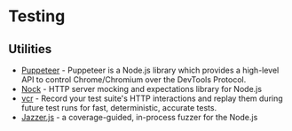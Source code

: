 # Testing

## Utilities

- [Puppeteer](https://pptr.dev/) - Puppeteer is a Node.js library which provides a high-level API to control Chrome/Chromium over the DevTools Protocol.
- [Nock](https://github.com/nock/nock) - HTTP server mocking and expectations library for Node.js
- [vcr](https://github.com/vcr/vcr) - Record your test suite's HTTP interactions and replay them during future test runs for fast, deterministic, accurate tests.
- [Jazzer.js](https://github.com/CodeIntelligenceTesting/jazzer.js) - a coverage-guided, in-process fuzzer for the Node.js
